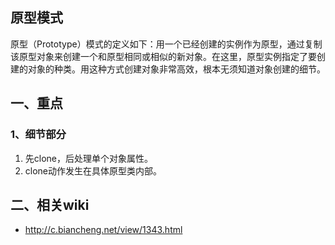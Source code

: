 ## 原型模式

原型（Prototype）模式的定义如下：用一个已经创建的实例作为原型，通过复制该原型对象来创建一个和原型相同或相似的新对象。在这里，原型实例指定了要创建的对象的种类。用这种方式创建对象非常高效，根本无须知道对象创建的细节。

## 一、重点

### 1、细节部分

1. 先clone，后处理单个对象属性。
2. clone动作发生在具体原型类内部。

## 二、相关wiki

- http://c.biancheng.net/view/1343.html